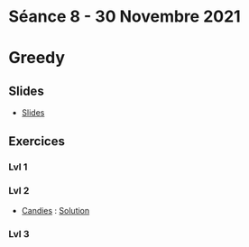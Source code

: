 # Séance 8 - 30 Novembre 2021
# Greedy
## Slides
  - [Slides](Cours8-Greedy.pdf)
## Exercices
### Lvl 1

### Lvl 2
 - [Candies](https://www.hackerrank.com/challenges/candies/problem) : [Solution](Candies.py)


### Lvl 3

